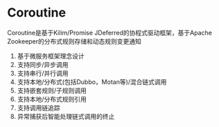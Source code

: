 # Coroutine
Coroutine是基于Kilim/Promise JDeferred的协程式驱动框架，基于Apache Zookeeper的分布式规则存储和动态规则变更通知
1. 基于微服务框架理念设计
2. 支持同步/异步调用
3. 支持串行/并行调用
4. 支持本地/分布式(包括Dubbo，Motan等)/混合链式调用
5. 支持嵌套规则/子规则调用
6. 支持本地/分布式规则引用
7. 支持调用链追踪
8. 异常捕获后智能处理链式调用的终止